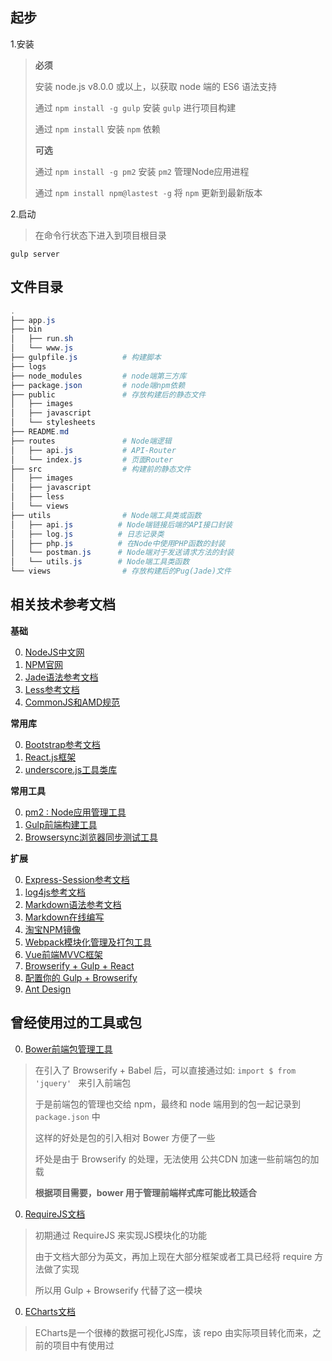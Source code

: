 起步
---
1.安装
> **必须**
>
> 安装 node.js v8.0.0 或以上，以获取 node 端的 ES6 语法支持
>
> 通过 `npm install -g gulp` 安装 `gulp` 进行项目构建
>
> 通过 `npm install` 安装 `npm` 依赖
> 
> **可选**
>
> 通过 `npm install -g pm2` 安装 `pm2` 管理Node应用进程
>
> 通过 `npm install npm@lastest -g` 将 `npm` 更新到最新版本

2.启动
> 在命令行状态下进入到项目根目录
``` shell
gulp server
```

文件目录
----
```powershell
.
├── app.js
├── bin
│   ├── run.sh
│   └── www.js
├── gulpfile.js          # 构建脚本
├── logs
├── node_modules         # node端第三方库
├── package.json         # node端npm依赖
├── public               # 存放构建后的静态文件
│   ├── images
│   ├── javascript
│   └── stylesheets
├── README.md
├── routes               # Node端逻辑
│   ├── api.js           # API-Router
│   └── index.js         # 页面Router
├── src                  # 构建前的静态文件
│   ├── images
│   ├── javascript
│   ├── less
│   └── views
├── utils                # Node端工具类或函数
│   ├── api.js          # Node端链接后端的API接口封装
│   ├── log.js          # 日志记录类
│   ├── php.js          # 在Node中使用PHP函数的封装
│   └── postman.js      # Node端对于发送请求方法的封装
│   └── utils.js        # Node端工具类函数
└── views                # 存放构建后的Pug(Jade)文件

```

相关技术参考文档
---------------
**基础**

0. [NodeJS中文网](http://nodejs.cn/)
1. [NPM官网](https://www.npmjs.com)
2. [Jade语法参考文档](http://naltatis.github.io/jade-syntax-docs/)
3. [Less参考文档](http://lesscss.cn/)
4. [CommonJS和AMD规范](http://javascript.ruanyifeng.com/nodejs/module.html)

**常用库**

0. [Bootstrap参考文档](http://v3.bootcss.com/)
1. [React.js框架](http://reactjs.cn/react/docs/getting-started-zh-CN.html)
2. [underscore.js工具类库](http://underscorejs.org/)

**常用工具**

0. [pm2 : Node应用管理工具](https://www.npmjs.com/package/pm2)
1. [Gulp前端构建工具](http://www.gulpjs.com.cn/)
2. [Browsersync浏览器同步测试工具](http://www.browsersync.cn/)

**扩展**

0. [Express-Session参考文档](https://www.npmjs.com/package/express-session)
1. [log4js参考文档](https://github.com/nomiddlename/log4js-node/wiki)
2. [Markdown语法参考文档](http://wowubuntu.com/markdown)
3. [Markdown在线编写](https://maxiang.io/)
4. [淘宝NPM镜像](https://npm.taobao.org/)
5. [Webpack模块化管理及打包工具](http://webpackdoc.com/)
6. [Vue前端MVVC框架](http://cn.vuejs.org/)
7. [Browserify + Gulp + React](https://lincolnloop.com/blog/untangle-your-javascript-browserify/)
8. [配置你的 Gulp + Browserify](https://www.npmjs.com/package/gulp-browserify)
9. [Ant Design](https://ant.design/)

曾经使用过的工具或包
---------------
0. [Bower前端包管理工具](https://bower.io/)
> 在引入了 Browserify + Babel 后，可以直接通过如:  `import $ from 'jquery' ` 来引入前端包
>
> 于是前端包的管理也交给 npm，最终和 node 端用到的包一起记录到 `package.json` 中
>
> 这样的好处是包的引入相对 Bower 方便了一些
>
> 坏处是由于 Browserify 的处理，无法使用 公共CDN 加速一些前端包的加载
> 
> **根据项目需要，bower 用于管理前端样式库可能比较适合**

0. [RequireJS文档](http://www.requirejs.cn/)
> 初期通过 RequireJS 来实现JS模块化的功能
>
> 由于文档大部分为英文，再加上现在大部分框架或者工具已经将 require 方法做了实现
>
> 所以用 Gulp + Browserify 代替了这一模块

0. [ECharts文档](http://echarts.baidu.com/examples.html)
> ECharts是一个很棒的数据可视化JS库，该 repo 由实际项目转化而来，之前的项目中有使用过